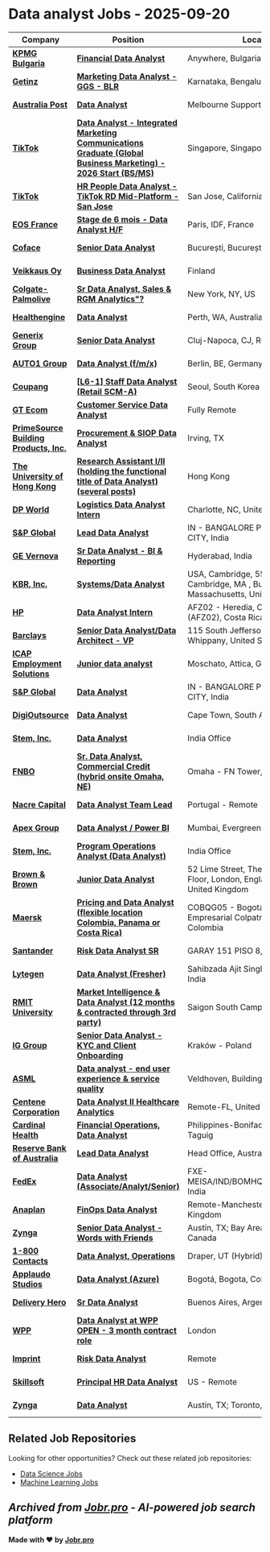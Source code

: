 # Data analyst Jobs - 2025-09-20

| Company | Position | Location | Type | Date |
| ------- | -------- | -------- | ---- | ------ |
| **[KPMG Bulgaria](https://kpmg.com/bg/en/home.html)** | **[Financial Data Analyst](https://kpmg-bulgaria.talentlyft.com/o/9fwagN)** | Anywhere, Bulgaria (Remote) | Remote | Sep 19 |
| **[Getinz](https://www.getinz.com/)** | **[Marketing Data Analyst - GGS - BLR](https://getinz-people.freshteam.com/jobs/fiyCGY6d5ST1/marketing-data-analyst-ggs-blr)** | Karnataka, Bengaluru, India | On Site | Sep 19 |
| **[Australia Post](https://auspost.com.au/)** | **[Data Analyst](https://jobs.auspost.com.au/en_GB/careers/JobDetail/Australia-Data-Analyst/29245)** | Melbourne Support Centre | On Site | Sep 19 |
| **[TikTok](https://www.tiktok.com/)** | **[Data Analyst - Integrated Marketing Communications Graduate (Global Business Marketing) - 2026 Start (BS/MS)](https://lifeattiktok.com/search/7551441310278191368)** | Singapore, Singapore | On Site | Sep 19 |
| **[TikTok](https://www.tiktok.com/)** | **[HR People Data Analyst - TikTok RD Mid-Platform - San Jose](https://lifeattiktok.com/search/7551268459087841554)** | San Jose, California, United States | On Site | Sep 19 |
| **[EOS France](https://recrutement.eos-france.com)** | **[Stage de 6 mois - Data Analyst H/F](https://jobs.smartrecruiters.com/EOSFrance/744000082909507-stage-de-6-mois-data-analyst-h-f)** | Paris, IDF, France | On Site | Sep 19 |
| **[Coface](https://www.coface.com)** | **[Senior Data Analyst](https://jobs.smartrecruiters.com/Coface/744000082911314-senior-data-analyst)** | București, București, Romania | On Site | Sep 19 |
| **[Veikkaus Oy](https://www.veikkaus.fi/)** | **[Business Data Analyst](https://fa-exdl-saasfaprod1.fa.ocs.oraclecloud.com/hcmUI/CandidateExperience/en/sites/jobsearch/job/400)** | Finland | On Site | Sep 19 |
| **[Colgate-Palmolive](https://www.colgatepalmolive.com/)** | **[Sr Data Analyst, Sales & RGM Analytics"?](https://jobs.colgate.com/job/New-York-Sr-Data-Analyst%2C-Sales-&-RGM-Analytics-NY-10001/1326352400/)** | New York, NY, US | On Site | Sep 19 |
| **[Healthengine](https://healthengine.com.au)** | **[Data Analyst](https://jobs.smartrecruiters.com/HEALTHENGINE1/744000082852871-data-analyst)** | Perth, WA, Australia | On Site | Sep 19 |
| **[Generix Group](https://www.generixgroup.com)** | **[Senior Data Analyst](https://jobs.smartrecruiters.com/GenerixGroup/744000082847995-senior-data-analyst-)** | Cluj-Napoca, CJ, Romania | On Site | Sep 19 |
| **[AUTO1 Group](https://www.auto1-group.com)** | **[Data Analyst (f/m/x)](https://jobs.smartrecruiters.com/Auto1/744000082847255-data-analyst-f-m-x-)** | Berlin, BE, Germany | On Site | Sep 19 |
| **[Coupang](https://www.coupang.jobs/)** | **[\[L6-1\] Staff Data Analyst (Retail SCM-A)](https://www.coupang.jobs/en/jobs/?gh_jid=7250455)** | Seoul, South Korea | On Site | Sep 19 |
| **[GT Ecom](https://gtecombv.com/)** | **[Customer Service Data Analyst](https://go.gtecombv.com/jobs/6475004-customer-service-data-analyst)** | Fully Remote | Remote | Sep 19 |
| **[PrimeSource Building Products, Inc.](https://www.primesourcebp.com/)** | **[Procurement & SIOP Data Analyst](https://myjobs.adp.com/primesourceexternalcareers/cx/job-details?reqId=5001151222700)** | Irving, TX | On Site | Sep 19 |
| **[The University of Hong Kong](https://www.hku.hk/)** | **[Research Assistant I/II (holding the functional title of Data Analyst) (several posts)](https://careers.pageuppeople.com/932/cw/en/job/533184)** | Hong Kong | On Site | Sep 19 |
| **[DP World](https://www.dpworld.com/)** | **[Logistics Data Analyst Intern](https://ehpv.fa.em2.oraclecloud.com/hcmUI/CandidateExperience/en/sites/jobsearch/job/20491)** | Charlotte, NC, United States | On Site | Sep 19 |
| **[S&P Global](https://www.spglobal.com/)** | **[Lead Data Analyst](https://spgi.wd5.myworkdayjobs.com/en-US/SPGI_Internal/job/Banglore-Karnatak/Lead-Data-Analyst_319715)** | IN - BANGALORE PRIMECO UNION CITY, India | On Site | Sep 19 |
| **[GE Vernova](https://www.gevernova.com/)** | **[Sr Data Analyst - BI & Reporting](https://gevernova.wd5.myworkdayjobs.com/en-US/Only_Confidential_Executive_Recruiting/job/Hyderabad/Sr-Data-Analyst---BI---Reporting_R5019247-1)** | Hyderabad, India | On Site | Sep 19 |
| **[KBR, Inc.](https://www.kbr.com/)** | **[Systems/Data Analyst](https://kbr.wd5.myworkdayjobs.com/en-US/KBR_Careers/job/Cambridge-Massachusetts/Systems-Data-Analyst_R2112476)** | USA, Cambridge, 55 Broadway, Cambridge, MA , Building 1, 2, 3, 4N, Massachusetts, United States | On Site | Sep 19 |
| **[HP](https://www.hp.com/)** | **[Data Analyst Intern](https://hp.wd5.myworkdayjobs.com/en-US/EXTEU-AC-CareerSite/job/Heredia-Heredia-Costa-Rica/Data-Analyst-Intern_3154491)** | AFZ02 - Heredia, CR -Building 2 (AFZ02), Costa Rica | On Site | Sep 19 |
| **[Barclays](https://home.barclays/)** | **[Senior Data Analyst/Data Architect - VP](https://barclays.wd3.myworkdayjobs.com/en-US/External_Career_Site_Barclays/job/115-South-Jefferson-Rd-Campus-Whippany/Senior-Data-Analyst-Data-Engineer---VP_JR-0000054195)** | 115 South Jefferson Rd Campus, Whippany, United States | On Site | Sep 19 |
| **[ICAP Employment Solutions](https://icapemploymentsolutions.com/)** | **[Junior data analyst](https://apply.workable.com/j/3F946E20F6/apply)** | Moschato, Attica, Greece | On Site | Sep 19 |
| **[S&P Global](https://www.spglobal.com/)** | **[Data Analyst](https://spgi.wd5.myworkdayjobs.com/en-US/SPGI_Internal/job/IN---BANGALORE-PRIMECO-UNION-CITY/Data-Analyst_317867)** | IN - BANGALORE PRIMECO UNION CITY, India | On Site | Sep 19 |
| **[DigiOutsource](https://www.digioutsource.com/)** | **[Data Analyst](https://myhcm.wd3.myworkdayjobs.com/en-US/digioutsource/job/Cape-Town/Data-Analyst_JR11469)** | Cape Town, South Africa | On Site | Sep 19 |
| **[Stem, Inc.](https://www.stem.com/)** | **[Data Analyst](https://stem.wd12.myworkdayjobs.com/en-US/StemInc/job/Delhi-NCR-India/Data-Analyst_R908-1)** | India Office | On Site | Sep 19 |
| **[FNBO](https://www.fnbo.com/)** | **[Sr. Data Analyst, Commercial Credit (hybrid onsite Omaha, NE)](https://firstnational.wd12.myworkdayjobs.com/en-US/fnbocareers/job/Omaha---FN-Tower/Sr-Data-Analyst--Commercial-Credit--hybrid-onsite-Omaha--NE-_R-20251300)** | Omaha - FN Tower, United States | On Site | Sep 19 |
| **[Nacre Capital](https://nacrecapital.com/)** | **[Data Analyst Team Lead](https://apply.workable.com/j/ECD7875BE2/apply)** | Portugal - Remote | Remote | Sep 19 |
| **[Apex Group](https://www.apexgroup.com/)** | **[Data Analyst / Power BI](https://theapexgroup.wd3.myworkdayjobs.com/en-US/apexgroupcareers/job/Mumbai/Data-Analyst---Power-BI_JR-0014338)** | Mumbai, Evergreen Ind Estate, India | On Site | Sep 19 |
| **[Stem, Inc.](https://www.stem.com/)** | **[Program Operations Analyst (Data Analyst)](https://stem.wd12.myworkdayjobs.com/en-US/StemInc/job/Delhi-NCR-India/Associate-Program-Operations-Analyst_R903-1)** | India Office | On Site | Sep 19 |
| **[Brown & Brown](https://www.bbinsurance.com/)** | **[Junior Data Analyst](https://bbinsurance.wd1.myworkdayjobs.com/en-US/Careers_Europe/job/London-England-United-Kingdom/Junior-Data-Analyst_R25_0000003152)** | 52 Lime Street, The Scalpel - 18th Floor, London, England, EC3M 7AF, United Kingdom | On Site | Sep 19 |
| **[Maersk](https://www.maersk.com/)** | **[Pricing and Data Analyst (flexible location Colombia, Panama or Costa Rica)](https://maersk.wd3.myworkdayjobs.com/en-US/Maersk_Careers/job/Colombia-Bogota-111111/Pricing-and-Data-Analyst_R161749)** | COBQG05 - Bogota - Centro Empresarial Colpatria (CEC), Colombia | On Site | Sep 19 |
| **[Santander](https://www.santander.com/)** | **[Risk Data Analyst SR](https://santander.wd3.myworkdayjobs.com/en-US/SantanderCareers/job/GARAY-151-PISO-8/Risk-Data---IA-Analyst-SR_Req1475095)** | GARAY 151 PISO 8, Argentina | On Site | Sep 19 |
| **[Lytegen](https://lytegen.com)** | **[Data Analyst (Fresher)](https://apply.workable.com/j/35A38B3759/apply)** | Sahibzada Ajit Singh Nagar, Punjab, India | On Site | Sep 19 |
| **[RMIT University](https://www.rmit.edu.au/)** | **[Market Intelligence & Data Analyst (12 months & contracted through 3rd party)](https://rmit.wd3.myworkdayjobs.com/en-US/RMIT_Careers/job/Ho-Chi-Minh-City/Market-Intelligence---Data-Analyst--12-months---contracted-through-3rd-party-_JR40503)** | Saigon South Campus, Vietnam | On Site | Sep 19 |
| **[IG Group](https://www.iggroup.com/)** | **[Senior Data Analyst - KYC and Client Onboarding](https://ig.wd103.myworkdayjobs.com/en-US/EXT_IG/job/Krakw---Poland/Senior-Data-Analyst---KYC-and-Client-Onboarding_R_15392)** | Kraków - Poland | On Site | Sep 19 |
| **[ASML](https://www.asml.com/)** | **[Data analyst - end user experience & service quality](https://asml.wd3.myworkdayjobs.com/en-US/ASMLEXT1/job/Veldhoven-Netherlands/Data-analyst---end-user-experience---service-quality_J-00326329)** | Veldhoven, Building 71, Netherlands | On Site | Sep 19 |
| **[Centene Corporation](https://www.centene.com/)** | **[Data Analyst II Healthcare Analytics](https://centene.wd5.myworkdayjobs.com/en-US/Centene_External/job/Remote-FL/Data-Analyst-II-Healthcare-Analytics_1598403-1)** | Remote-FL, United States | Remote | Sep 19 |
| **[Cardinal Health](https://cardinalhealth.com/)** | **[Financial Operations, Data Analyst](https://cardinalhealth.wd1.myworkdayjobs.com/en-US/EXT/job/Philippines-Bonifacio-Global-City-Taguig/Financial-Operations--Data-Analyst_20167482)** | Philippines-Bonifacio Global City-Taguig | On Site | Sep 19 |
| **[Reserve Bank of Australia](https://www.rba.gov.au/)** | **[Lead Data Analyst](https://rba.wd105.myworkdayjobs.com/en-US/RBA_Careers/job/Sydney/Lead-Data-Analyst_JR3541)** | Head Office, Australia | On Site | Sep 19 |
| **[FedEx](https://www.fedex.com/)** | **[Data Analyst (Associate/Analyt/Senior)](https://fedex.wd1.myworkdayjobs.com/en-US/FXE-MEISA-External/job/FXE-MEISAINDBOMHQBOMHQMumbai/Data-Analyst--Associate-Analyt-Senior-_RC760762)** | FXE-MEISA/IND/BOMHQ/BOMHQ/Mumbai, India | On Site | Sep 19 |
| **[Anaplan](https://www.anaplan.com/)** | **[FinOps Data Analyst](https://job-boards.greenhouse.io/anaplan/jobs/8174379002)** | Remote-Manchester, United Kingdom | Remote | Sep 18 |
| **[Zynga](https://www.zynga.com/)** | **[Senior Data Analyst - Words with Friends](https://job-boards.greenhouse.io/zyngacareers/jobs/5651885004)** | Austin, TX; Bay Area, CA; Toronto, Canada | On Site | Sep 18 |
| **[1-800 Contacts](https://www.1800contacts.com/)** | **[Data Analyst, Operations](https://job-boards.greenhouse.io/1800contacts/jobs/7235564)** | Draper, UT (Hybrid) | On Site | Sep 18 |
| **[Applaudo Studios](https://applaudostudios.com)** | **[Data Analyst (Azure)](https://jobs.smartrecruiters.com/ApplaudoStudios/744000082789745-data-analyst-azure-)** | Bogotá, Bogota, Colombia | On Site | Sep 18 |
| **[Delivery Hero](https://www.deliveryhero.com)** | **[Sr Data Analyst](https://jobs.smartrecruiters.com/DeliveryHero/744000082789985-sr-data-analyst)** | Buenos Aires, Argentina | On Site | Sep 18 |
| **[WPP](https://www.wpp.com/)** | **[Data Analyst at WPP OPEN - 3 month contract role](https://job-boards.greenhouse.io/wpp/jobs/8174664002)** | London | On Site | Sep 18 |
| **[Imprint](https://www.imprint.co/)** | **[Risk Data Analyst](https://jobs.ashbyhq.com/imprint/925a3502-357e-4258-9a98-ec0f6d2a6c15)** | Remote | Remote | Sep 18 |
| **[Skillsoft](https://www.skillsoft.com)** | **[Principal HR Data Analyst](https://www.skillsoft.com/about/job/apply?id=4610143005&gh_jid=4610143005)** | US - Remote | Remote | Sep 18 |
| **[Zynga](https://www.zynga.com/)** | **[Data Analyst](https://job-boards.greenhouse.io/zyngacareers/jobs/5635843004)** | Austin, TX; Toronto, Canada | On Site | Sep 18 |

## Related Job Repositories

Looking for other opportunities? Check out these related job repositories:

- [Data Science Jobs](https://github.com/jobs-jobr-pro/Data-Science-Jobs)
- [Machine Learning Jobs](https://github.com/jobs-jobr-pro/Machine-Learning-Jobs)



*Archived from [Jobr.pro](https://jobr.pro?utm_source=github&utm_medium=repo&utm_campaign=github-data-analyst-jobs) - AI-powered job search platform*
---

**Made with ❤️ by [Jobr.pro](https://jobr.pro?utm_source=github&utm_medium=repo&utm_campaign=github-data-analyst-jobs)**